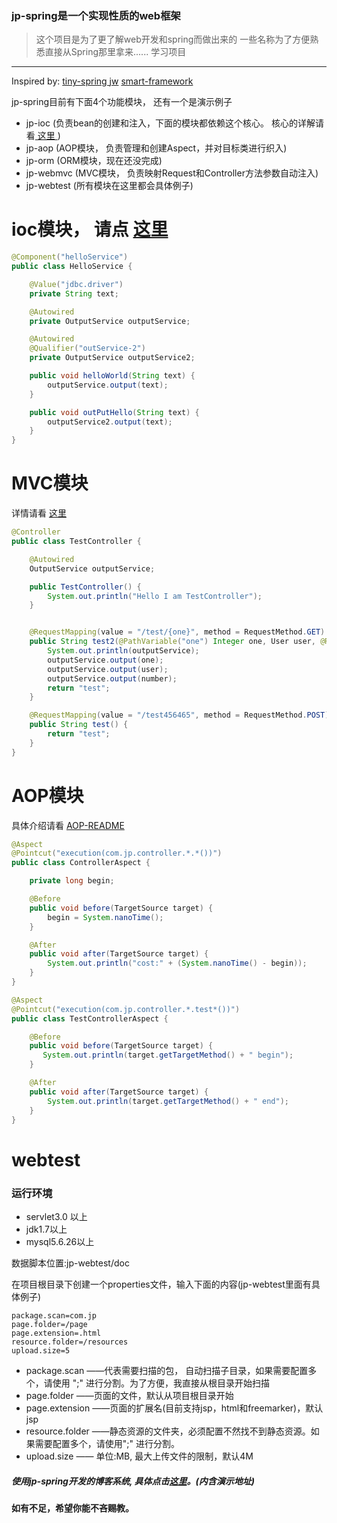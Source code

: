 ### jp-spring是一个实现性质的web框架
> 这个项目是为了更了解web开发和spring而做出来的
> 一些名称为了方便熟悉直接从Spring那里拿来......
> 学习项目

<hr/>
Inspired by:
  <a href="https://github.com/code4craft/tiny-spring" > tiny-spring </a>
  <a href="https://github.com/menyouping/jw">jw</a>
  <a href="https://git.oschina.net/huangyong/smart-framework">smart-framework</a>

jp-spring目前有下面4个功能模块， 还有一个是演示例子
- jp-ioc (负责bean的创建和注入，下面的模块都依赖这个核心。 核心的详解请看<a href="https://github.com/code4craft/tiny-spring"> 这里 </a>)
- jp-aop (AOP模块， 负责管理和创建Aspect，并对目标类进行织入)
- jp-orm (ORM模块，现在还没完成)
- jp-webmvc (MVC模块， 负责映射Request和Controller方法参数自动注入)
- jp-webtest (所有模块在这里都会具体例子)


# ioc模块， 请点 <a href="https://git.oschina.net/pj_zhong/jp-spring/tree/master/jp-ioc?dir=1&filepath=jp-ioc">这里</a>
```java
@Component("helloService")
public class HelloService {

    @Value("jdbc.driver")
    private String text;

    @Autowired
    private OutputService outputService;

    @Autowired
    @Qualifier("outService-2")
    private OutputService outputService2;

    public void helloWorld(String text) {
        outputService.output(text);
    }

    public void outPutHello(String text) {
        outputService2.output(text);
    }
}
```

# MVC模块
详情请看 <a href="https://git.oschina.net/pj_zhong/jp-spring/tree/master/jp-spring-webmvc?dir=1&filepath=jp-spring-webmvc">这里</a> 
```java
@Controller
public class TestController {

    @Autowired
    OutputService outputService;

    public TestController() {
        System.out.println("Hello I am TestController");
    }


    @RequestMapping(value = "/test/{one}", method = RequestMethod.GET)
    public String test2(@PathVariable("one") Integer one, User user, @RequestParam("number") Float number) {
        System.out.println(outputService);
        outputService.output(one);
        outputService.output(user);
        outputService.output(number);
        return "test";
    }

    @RequestMapping(value = "/test456465", method = RequestMethod.POST)
    public String test() {
        return "test";
    }
}
```

# AOP模块
具体介绍请看 <a href="https://git.oschina.net/pj_zhong/jp-spring/tree/master/jp-aop?dir=1&filepath=jp-aop">AOP-README</a>
```java
@Aspect
@Pointcut("execution(com.jp.controller.*.*())")
public class ControllerAspect {

    private long begin;

    @Before
    public void before(TargetSource target) {
        begin = System.nanoTime();
    }

    @After
    public void after(TargetSource target) {
        System.out.println("cost:" + (System.nanoTime() - begin));
    }
}

@Aspect
@Pointcut("execution(com.jp.controller.*.test*())")
public class TestControllerAspect {

    @Before
    public void before(TargetSource target) {
       System.out.println(target.getTargetMethod() + " begin");
    }

    @After
    public void after(TargetSource target) {
        System.out.println(target.getTargetMethod() + " end");
    }
}
```


# webtest
### 运行环境
  - servlet3.0 以上
  - jdk1.7以上
  - mysql5.6.26以上

数据脚本位置:jp-webtest/doc

在项目根目录下创建一个properties文件，输入下面的内容(jp-webtest里面有具体例子)

```
package.scan=com.jp
page.folder=/page
page.extension=.html
resource.folder=/resources
upload.size=5
```

- package.scan ——代表需要扫描的包， 自动扫描子目录，如果需要配置多个，请使用 ";" 进行分割。为了方便，我直接从根目录开始扫描
- page.folder ——页面的文件，默认从项目根目录开始
- page.extension ——页面的扩展名(目前支持jsp，html和freemarker)，默认jsp
- resource.folder ——静态资源的文件夹，必须配置不然找不到静态资源。如果需要配置多个，请使用";" 进行分割。
- upload.size ——  单位:MB, 最大上传文件的限制，默认4M


##### 使用jp-spring开发的博客系统, 具体点击<a href="https://git.oschina.net/pj_zhong/jp_blog/tree/develop/">这里</a>。(内含演示地址)
**如有不足，希望你能不吝赐教。**